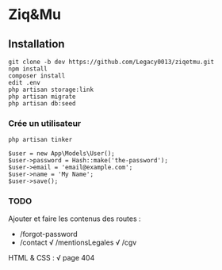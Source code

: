 # Ziq&Mu

## Installation

```
git clone -b dev https://github.com/Legacy0013/ziqetmu.git
npm install
composer install
edit .env
php artisan storage:link
php artisan migrate
php artisan db:seed
```

### Crée un utilisateur

```
php artisan tinker
```

```
$user = new App\Models\User();
$user->password = Hash::make('the-password');
$user->email = 'email@example.com';
$user->name = 'My Name';
$user->save();
```

### TODO

Ajouter et faire les contenus des routes :

- /forgot-password
- /contact
√ /mentionsLegales
√ /cgv

HTML & CSS :
√ page 404
